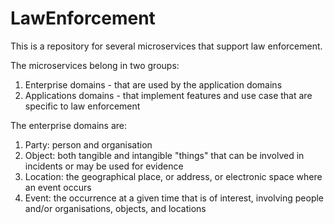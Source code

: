 # LawEnforcement
This is a repository for several microservices that support law enforcement. 

The microservices belong in two groups:
1. Enterprise domains - that are used by the application domains
1. Applications domains - that implement features and use case that are specific to law enforcement

The enterprise domains are:
1. Party: person and organisation
2. Object: both tangible and intangible "things" that can be involved in incidents or may be used for evidence
3. Location: the geographical place, or address, or electronic space where an event occurs
4. Event: the occurrence at a given time that is of interest, involving people and/or organisations, objects, and locations

